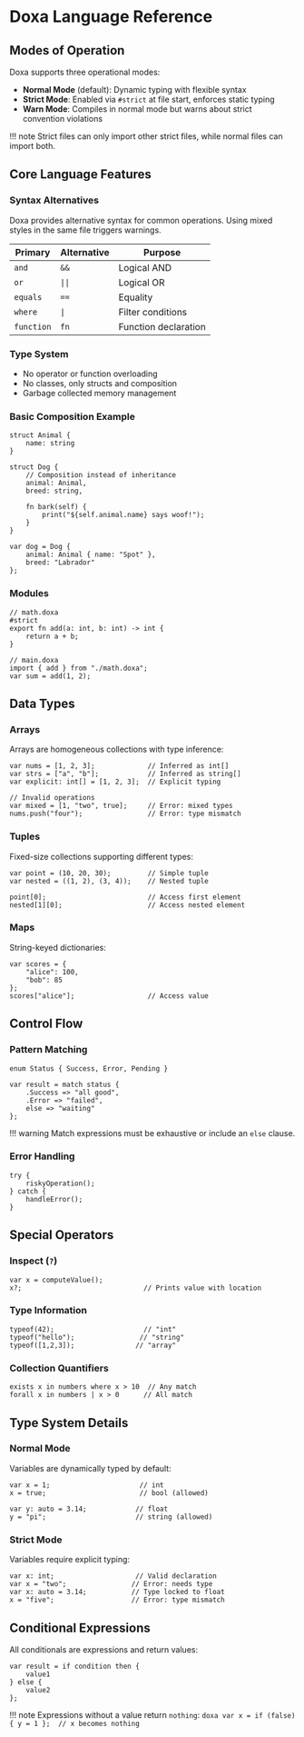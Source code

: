 # Doxa Language Reference

## Modes of Operation

Doxa supports three operational modes:

- **Normal Mode** (default): Dynamic typing with flexible syntax
- **Strict Mode**: Enabled via `#strict` at file start, enforces static typing
- **Warn Mode**: Compiles in normal mode but warns about strict convention violations

!!! note
Strict files can only import other strict files, while normal files can import both.

## Core Language Features

### Syntax Alternatives

Doxa provides alternative syntax for common operations. Using mixed styles in the same file triggers warnings.

| Primary    | Alternative | Purpose              |
| ---------- | ----------- | -------------------- |
| `and`      | `&&`        | Logical AND          |
| `or`       | `\|\|`      | Logical OR           |
| `equals`   | `==`        | Equality             |
| `where`    | `\|`        | Filter conditions    |
| `function` | `fn`        | Function declaration |

### Type System

- No operator or function overloading
- No classes, only structs and composition
- Garbage collected memory management

### Basic Composition Example

```doxa
struct Animal {
    name: string
}

struct Dog {
    // Composition instead of inheritance
    animal: Animal,
    breed: string,

    fn bark(self) {
        print("${self.animal.name} says woof!");
    }
}

var dog = Dog {
    animal: Animal { name: "Spot" },
    breed: "Labrador"
};
```

### Modules

```doxa
// math.doxa
#strict
export fn add(a: int, b: int) -> int {
    return a + b;
}

// main.doxa
import { add } from "./math.doxa";
var sum = add(1, 2);
```

## Data Types

### Arrays

Arrays are homogeneous collections with type inference:

```doxa
var nums = [1, 2, 3];             // Inferred as int[]
var strs = ["a", "b"];            // Inferred as string[]
var explicit: int[] = [1, 2, 3];  // Explicit typing

// Invalid operations
var mixed = [1, "two", true];     // Error: mixed types
nums.push("four");                // Error: type mismatch
```

### Tuples

Fixed-size collections supporting different types:

```doxa
var point = (10, 20, 30);         // Simple tuple
var nested = ((1, 2), (3, 4));    // Nested tuple

point[0];                         // Access first element
nested[1][0];                     // Access nested element
```

### Maps

String-keyed dictionaries:

```doxa
var scores = {
    "alice": 100,
    "bob": 85
};
scores["alice"];                  // Access value
```

## Control Flow

### Pattern Matching

```doxa
enum Status { Success, Error, Pending }

var result = match status {
    .Success => "all good",
    .Error => "failed",
    else => "waiting"
};
```

!!! warning
Match expressions must be exhaustive or include an `else` clause.

### Error Handling

```doxa
try {
    riskyOperation();
} catch {
    handleError();
}
```

## Special Operators

### Inspect (`?`)

```doxa
var x = computeValue();
x?;                              // Prints value with location
```

### Type Information

```doxa
typeof(42);                      // "int"
typeof("hello");                // "string"
typeof([1,2,3]);               // "array"
```

### Collection Quantifiers

```doxa
exists x in numbers where x > 10  // Any match
forall x in numbers | x > 0      // All match
```

## Type System Details

### Normal Mode

Variables are dynamically typed by default:

```doxa
var x = 1;                      // int
x = true;                       // bool (allowed)

var y: auto = 3.14;            // float
y = "pi";                      // string (allowed)
```

### Strict Mode

Variables require explicit typing:

```doxa
var x: int;                    // Valid declaration
var x = "two";                // Error: needs type
var x: auto = 3.14;           // Type locked to float
x = "five";                   // Error: type mismatch
```

## Conditional Expressions

All conditionals are expressions and return values:

```doxa
var result = if condition then {
    value1
} else {
    value2
};
```

!!! note
Expressions without a value return `nothing`:
`doxa
    var x = if (false) { y = 1 };  // x becomes nothing
    `
